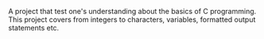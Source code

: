 A project that test one's understanding about the basics of C programming. This project covers from integers to 
characters, variables, formatted output statements etc.
